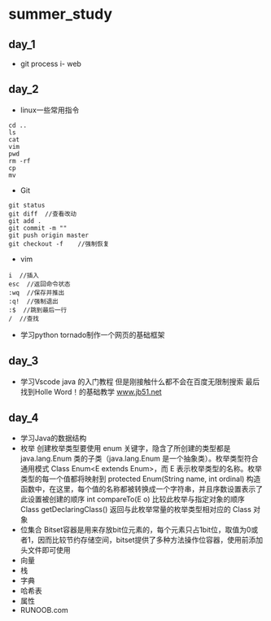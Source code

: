 # summer_study

## day_1
- git process
i- web
## day_2
- linux一些常用指令
```
cd ..
ls
cat
vim
pwd
rm -rf
cp
mv

```

- Git

```
git status
git diff  //查看改动
git add .
git commit -m ""
git push origin master
git checkout -f    //强制恢复

```

- vim

```
i  //插入
esc  //返回命令状态
:wq  //保存并推出
:q!  //强制退出
:$  //跳到最后一行
/  //查找
```
- 学习python tornado制作一个网页的基础框架
## day_3
- 学习Vscode java 的入门教程 但是刚接触什么都不会在百度无限制搜索
最后找到Holle Word！的基础教学
  www.jb51.net
## day_4
- 学习Java的数据结构
- 枚举
   创建枚举类型要使用 enum 关键字，隐含了所创建的类型都是 java.lang.Enum 类的子类（java.lang.Enum 是一个抽象类）。枚举类型符合通用模式 Class Enum<E extends Enum<E>>，而 E 表示枚举类型的名称。枚举类型的每一个值都将映射到 protected Enum(String name, int ordinal) 构造函数中，在这里，每个值的名称都被转换成一个字符串，并且序数设置表示了此设置被创建的顺序
int compareTo(E o)            比较此枚举与指定对象的顺序
Class<E> getDeclaringClass()  返回与此枚举常量的枚举类型相对应的 Class 对象
- 位集合
Bitset容器是用来存放bit位元素的，每个元素只占1bit位，取值为0或者1，因而比较节约存储空间，bitset提供了多种方法操作位容器，使用前添加<bitset>头文件即可使用
- 向量
- 栈
- 字典
- 哈希表
- 属性
- RUNOOB.com

